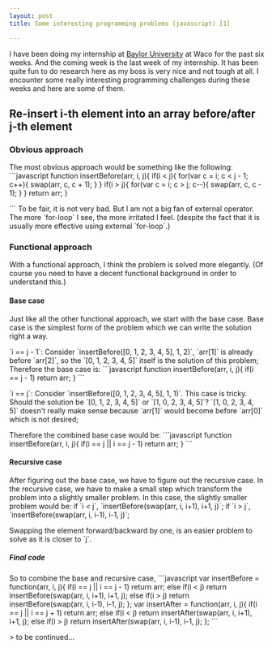 ```yaml
---
layout: post
title: Some interesting programming problems (javascript) [1]

---
```

I have been doing my internship at [Baylor University](http://www.baylor.edu/) at Waco for the past six weeks. And the coming week is the last week of my internship. It has been quite fun to do research here as my boss is very nice and not tough at all. I encounter some really interesting programming challenges during these weeks and here are some of them.

## Re-insert i-th element into an array before/after j-th element

### Obvious approach
The most obvious approach would be something like the following:
&#x60;&#x60;&#x60;javascript
function insertBefore(arr, i, j){
  if(i &lt; j){
    for(var c &#x3D; i; c &lt; j - 1; c++){
      swap(arr, c, c + 1);
    }
  }
  if(i &gt; j){
    for(var c &#x3D; i; c &gt; j; c--){
      swap(arr, c, c - 1);
    }
  }
  return arr;
}

&#x60;&#x60;&#x60;
To be fair, it is not very bad. But I am not a big fan of external operator. The more &#x60;for-loop&#x60; I see, the more irritated I feel. (despite the fact that it is usually more effective using external &#x60;for-loop&#x60;.)

### Functional approach
With a functional approach, I think the problem is solved more elegantly. (Of course you need to have a decent functional background in order to understand this.)

#### Base case
Just like all the other functional approach, we start with the base case. Base case is the simplest form of the problem which we can write the solution right a way.

&#x60;i &#x3D;&#x3D; j - 1&#x60;:
Consider &#x60;insertBefore([0, 1, 2, 3, 4, 5], 1, 2)&#x60;, &#x60;arr[1]&#x60; is already before &#x60;arr[2]&#x60;, so the &#x60;[0, 1, 2, 3, 4, 5]&#x60; itself is the solution of this problem; Therefore the base case is:
&#x60;&#x60;&#x60;javascript
function insertBefore(arr, i, j){
	if(i &#x3D;&#x3D; j - 1) return arr;
}
&#x60;&#x60;&#x60;

&#x60;i &#x3D;&#x3D; j&#x60;:
Consider &#x60;insertBefore([0, 1, 2, 3, 4, 5], 1, 1)&#x60;. This case is tricky. Should the solution be &#x60;[0, 1, 2, 3, 4, 5]&#x60; or &#x60;[1, 0, 2, 3, 4, 5]&#x60;? &#x60;[1, 0, 2, 3, 4, 5]&#x60; doesn&#x27;t really make sense because &#x60;arr[1]&#x60; would become before &#x60;arr[0]&#x60; which is not desired; 

Therefore the combined base case would be:
&#x60;&#x60;&#x60;javascript
function insertBefore(arr, i, j){
	if(i &#x3D;&#x3D; j || i &#x3D;&#x3D; j - 1) return arr;
}
&#x60;&#x60;&#x60;

#### Recursive case
After figuring out the base case, we have to figure out the recursive case. In the recursive case, we have to make a small step which transform the problem into a slightly smaller problem. In this case, the slightly smaller problem would be:
if &#x60;i &lt; j&#x60;, &#x60;insertBefore(swap(arr, i, i+1), i+1, j)&#x60;;
if &#x60;i &gt; j&#x60;, &#x60;insertBefore(swap(arr, i, i-1), i-1, j)&#x60;;

Swapping the element forward/backward by one, is an easier problem to solve as it is closer to &#x60;j&#x60;. 

##### Final code
So to combine the base and recursive case, 
&#x60;&#x60;&#x60;javascript
var insertBefore &#x3D; function(arr, i, j){
  if(i &#x3D;&#x3D; j || i &#x3D;&#x3D; j - 1) return arr;
  else if(i &lt; j) return insertBefore(swap(arr, i, i+1), i+1, j);
  else if(i &gt; j) return insertBefore(swap(arr, i, i-1), i-1, j);
};
var insertAfter &#x3D; function(arr, i, j){
  if(i &#x3D;&#x3D; j || i &#x3D;&#x3D; j + 1) return arr;
  else if(i &lt; j) return insertAfter(swap(arr, i, i+1), i+1, j);
  else if(i &gt; j) return insertAfter(swap(arr, i, i-1), i-1, j);
};
&#x60;&#x60;&#x60;

&gt; to be continued...

